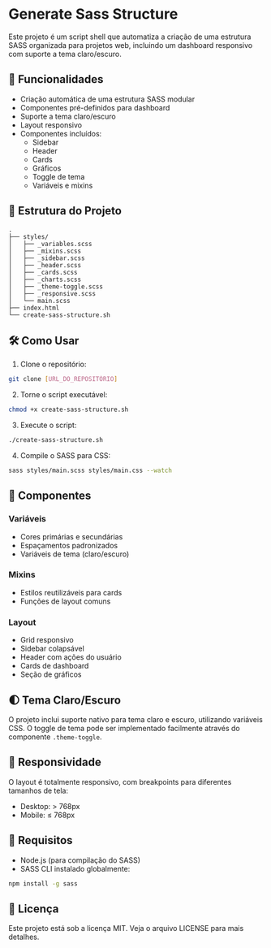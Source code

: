 # Generate Sass Structure

Este projeto é um script shell que automatiza a criação de uma estrutura SASS organizada para projetos web, incluindo um dashboard responsivo com suporte a tema claro/escuro.

## 🚀 Funcionalidades

- Criação automática de uma estrutura SASS modular
- Componentes pré-definidos para dashboard
- Suporte a tema claro/escuro
- Layout responsivo
- Componentes incluídos:
  - Sidebar
  - Header
  - Cards
  - Gráficos
  - Toggle de tema
  - Variáveis e mixins

## 📁 Estrutura do Projeto

```
.
├── styles/
│   ├── _variables.scss
│   ├── _mixins.scss
│   ├── _sidebar.scss
│   ├── _header.scss
│   ├── _cards.scss
│   ├── _charts.scss
│   ├── _theme-toggle.scss
│   ├── _responsive.scss
│   └── main.scss
├── index.html
└── create-sass-structure.sh
```

## 🛠️ Como Usar

1. Clone o repositório:
```bash
git clone [URL_DO_REPOSITÓRIO]
```

2. Torne o script executável:
```bash
chmod +x create-sass-structure.sh
```

3. Execute o script:
```bash
./create-sass-structure.sh
```

4. Compile o SASS para CSS:
```bash
sass styles/main.scss styles/main.css --watch
```

## 🎨 Componentes

### Variáveis
- Cores primárias e secundárias
- Espaçamentos padronizados
- Variáveis de tema (claro/escuro)

### Mixins
- Estilos reutilizáveis para cards
- Funções de layout comuns

### Layout
- Grid responsivo
- Sidebar colapsável
- Header com ações do usuário
- Cards de dashboard
- Seção de gráficos

## 🌓 Tema Claro/Escuro

O projeto inclui suporte nativo para tema claro e escuro, utilizando variáveis CSS. O toggle de tema pode ser implementado facilmente através do componente `.theme-toggle`.

## 📱 Responsividade

O layout é totalmente responsivo, com breakpoints para diferentes tamanhos de tela:
- Desktop: > 768px
- Mobile: ≤ 768px

## 🔧 Requisitos

- Node.js (para compilação do SASS)
- SASS CLI instalado globalmente:
```bash
npm install -g sass
```

## 📝 Licença

Este projeto está sob a licença MIT. Veja o arquivo LICENSE para mais detalhes. 